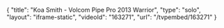 {
    "title": "Koa Smith - Volcom Pipe Pro 2013 Warrior",
    "type": "solo",
    "layout": "iframe-static",
    "videoId": "163271",
    "url": "\/tvpembed\/163271"
}